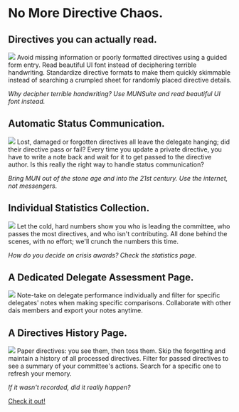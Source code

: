 # No More Directive Chaos.

## Directives you can actually read.
<img src="https://munsuite.com/static/media/inbox.ed43803ab15fcf0b4f9c.png"></img>
Avoid missing information or poorly formatted directives using a guided form entry. Read beautiful UI font instead of deciphering terrible handwriting. Standardize directive formats to make them quickly skimmable instead of searching a crumpled sheet for randomly placed directive details.

_Why decipher terrible handwriting? Use MUNSuite and read beautiful UI font instead._

## Automatic Status Communication.
<img src="https://munsuite.com/static/media/delside.78b600d75c560c38f822.png"></img>
Lost, damaged or forgotten directives all leave the delegate hanging; did their directive pass or fail? Every time you update a private directive, you have to write a note back and wait for it to get passed to the directive author. Is this really the right way to handle status communication?

_Bring MUN out of the stone age and into the 21st century. Use the internet, not messengers._

## Individual Statistics Collection.
<img src="https://munsuite.com/static/media/statistics.bd9c9db64b1839346f2d.png"></img>
Let the cold, hard numbers show you who is leading the committee, who passes the most directives, and who isn't contributing. All done behind the scenes, with no effort; we'll crunch the numbers this time.

_How do you decide on crisis awards? Check the statistics page._

## A Dedicated Delegate Assessment Page.
<img src="https://munsuite.com/static/media/notes.cc4d838623dc9bbff075.png"></img>
Note-take on delegate performance individually and filter for specific delegates' notes when making specific comparisons. Collaborate with other dais members and export your notes anytime.

## A Directives History Page.
<img src="https://munsuite.com/static/media/history.8254426bc9705ea670c6.png"></img>
Paper directives: you see them, then toss them. Skip the forgetting and maintain a history of all processed directives. Filter for passed directives to see a summary of your committee's actions. Search for a specific one to refresh your memory.

_If it wasn't recorded, did it really happen?_

<a href="https://munsuite.com">Check it out!</a>
